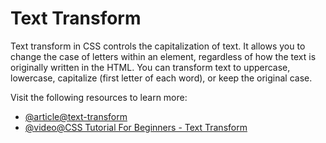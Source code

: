 # Text Transform

Text transform in CSS controls the capitalization of text. It allows you to change the case of letters within an element, regardless of how the text is originally written in the HTML. You can transform text to uppercase, lowercase, capitalize (first letter of each word), or keep the original case.

Visit the following resources to learn more:

- [@article@text-transform](https://developer.mozilla.org/en-US/docs/Web/CSS/text-transform)
- [@video@CSS Tutorial For Beginners - Text Transform](https://www.youtube.com/watch?v=j0FS2hCoIjs)